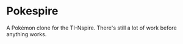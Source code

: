 # Pokespire

A Pokémon clone for the TI-Nspire. There's still a lot of work before anything works.

